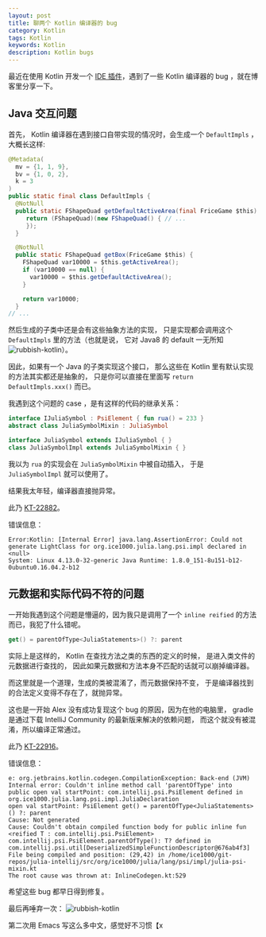 ```yaml
---
layout: post
title: 聊两个 Kotlin 编译器的 bug
category: Kotlin
tags: Kotlin
keywords: Kotlin
description: Kotlin bugs
---
```


最近在使用 Kotlin 开发一个 [IDE 插件](https://github.com/ice1000/julia-intellij)，遇到了一些 Kotlin 编译器的 bug ，就在博客里分享一下。

## Java 交互问题

首先， Kotlin 编译器在遇到接口自带实现的情况时，会生成一个 `DefaultImpls` ，大概长这样:

```java
@Metadata(
  mv = {1, 1, 9},
  bv = {1, 0, 2},
  k = 3
)
public static final class DefaultImpls {
  @NotNull
  public static FShapeQuad getDefaultActiveArea(final FriceGame $this) {
     return (FShapeQuad)(new FShapeQuad() { // ...
     });
  }

  @NotNull
  public static FShapeQuad getBox(FriceGame $this) {
    FShapeQuad var10000 = $this.getActiveArea();
    if (var10000 == null) {
      var10000 = $this.getDefaultActiveArea();
    }

    return var10000;
  }
// ...
```

然后生成的子类中还是会有这些抽象方法的实现，
只是实现都会调用这个 `DefaultImpls` 里的方法（也就是说，
它对 Java8 的 default 一无所知
![rubbish-kotlin](https://coding.net/u/ice1000/p/Images/git/raw/master/blog-img/rubbish-kotlin.jpg)）。

因此，如果有一个 Java 的子类实现这个接口，
那么这些在 Kotlin 里有默认实现的方法其实都还是抽象的，
只是你可以直接在里面写 `return DefaultImpls.xxx()` 而已。

我遇到这个问题的 case ，是有这样的代码的继承关系：

```kotlin
interface IJuliaSymbol : PsiElement { fun rua() = 233 }
abstract class JuliaSymbolMixin : JuliaSymbol
```

```java
interface JuliaSymbol extends IJuliaSymbol { }
class JuliaSymbolImpl extends JuliaSymbolMixin { }
```

我以为 `rua` 的实现会在 `JuliaSymbolMixin` 中被自动插入，
于是 `JuliaSymbolImpl` 就可以使用了。

结果我太年轻，编译器直接抛异常。

此乃 [KT-22882](https://youtrack.jetbrains.com/issue/KT-22882)。

错误信息：

```
Error:Kotlin: [Internal Error] java.lang.AssertionError: Could not generate LightClass for org.ice1000.julia.lang.psi.impl declared in <null>
System: Linux 4.13.0-32-generic Java Runtime: 1.8.0_151-8u151-b12-0ubuntu0.16.04.2-b12
```

## 元数据和实际代码不符的问题

一开始我遇到这个问题是懵逼的，因为我只是调用了一个 `inline reified` 的方法而已，我犯了什么错呢。

```kotlin
get() = parentOfType<JuliaStatements>() ?: parent
```

实际上是这样的， Kotlin 在查找方法之类的东西的定义的时候，
是进入类文件的元数据进行查找的，
因此如果元数据和方法本身不匹配的话就可以崩掉编译器。

而这里就是一个道理，生成的类被混淆了，而元数据保持不变，
于是编译器找到的合法定义变得不存在了，就抛异常。

这也是一开始 Alex 没有成功复现这个 bug 的原因，因为在他的电脑里，
gradle 是通过下载 IntelliJ Community 的最新版来解决的依赖问题，
而这个就没有被混淆，所以编译正常通过。

此乃 [KT-22916](https://youtrack.jetbrains.com/issue/KT-22916)。

错误信息：

```
e: org.jetbrains.kotlin.codegen.CompilationException: Back-end (JVM) Internal error: Couldn't inline method call 'parentOfType' into
public open val startPoint: com.intellij.psi.PsiElement defined in org.ice1000.julia.lang.psi.impl.JuliaDeclaration
open val startPoint: PsiElement get() = parentOfType<JuliaStatements>() ?: parent
Cause: Not generated
Cause: Couldn't obtain compiled function body for public inline fun <reified T : com.intellij.psi.PsiElement> com.intellij.psi.PsiElement.parentOfType(): T? defined in com.intellij.psi.util[DeserializedSimpleFunctionDescriptor@676ab4f3]
File being compiled and position: (29,42) in /home/ice1000/git-repos/julia-intellij/src/org/ice1000/julia/lang/psi/impl/julia-psi-mixin.kt
The root cause was thrown at: InlineCodegen.kt:529
```

希望这些 bug 都早日得到修复。

最后再唾弃一次：
![rubbish-kotlin](https://coding.net/u/ice1000/p/Images/git/raw/master/blog-img/rubbish-kotlin.jpg)

第二次用 Emacs 写这么多中文，感觉好不习惯【x

